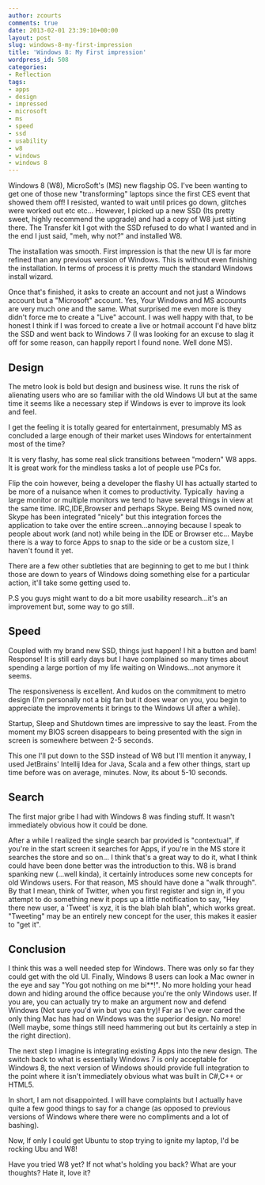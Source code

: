 ```yaml
---
author: zcourts
comments: true
date: 2013-02-01 23:39:10+00:00
layout: post
slug: windows-8-my-first-impression
title: 'Windows 8: My First impression'
wordpress_id: 508
categories:
- Reflection
tags:
- apps
- design
- impressed
- microsoft
- ms
- speed
- ssd
- usability
- w8
- windows
- windows 8
---
```


Windows 8 (W8), MicroSoft's (MS) new flagship OS. I've been wanting to get one of those new "transforming" laptops since the first CES event that showed them off! I resisted, wanted to wait until prices go down, glitches were worked out etc etc... However, I picked up a new SSD (Its pretty sweet, highly recommend the upgrade) and had a copy of W8 just sitting there. The Transfer kit I got with the SSD refused to do what I wanted and in the end I just said, "meh, why not?" and installed W8.<!-- more -->

The installation was smooth. First impression is that the new UI is far more refined than any previous version of Windows. This is without even finishing the installation. In terms of process it is pretty much the standard Windows install wizard.

Once that's finished, it asks to create an account and not just a Windows account but a "Microsoft" account. Yes, Your Windows and MS accounts are very much one and the same. What surprised me even more is they didn't force me to create a "Live" account. I was well happy with that, to be honest I think if I was forced to create a live or hotmail account I'd have blitz the SSD and went back to Windows 7 (I was looking for an excuse to slag it off for some reason, can happily report I found none. Well done MS).


## Design


The metro look is bold but design and business wise. It runs the risk of alienating users who are so familiar with the old Windows UI but at the same time it seems like a necessary step if Windows is ever to improve its look and feel.

I get the feeling it is totally geared for entertainment, presumably MS as concluded a large enough of their market uses Windows for entertainment most of the time?

It is very flashy, has some real slick transitions between "modern" W8 apps. It is great work for the mindless tasks a lot of people use PCs for.

Flip the coin however, being a developer the flashy UI has actually started to be more of a nuisance when it comes to productivity. Typically  having a large monitor or multiple monitors we tend to have several things in view at the same time. IRC,IDE,Browser and perhaps Skype. Being MS owned now, Skype has been integrated "nicely" but this integration forces the application to take over the entire screen...annoying because I speak to people about work (and not) while being in the IDE or Browser etc... Maybe there is a way to force Apps to snap to the side or be a custom size, I haven't found it yet.

There are a few other subtleties that are beginning to get to me but I think those are down to years of Windows doing something else for a particular action, it'll take some getting used to.

P.S you guys might want to do a bit more usability research...it's an improvement but, some way to go still.


## Speed


Coupled with my brand new SSD, things just happen! I hit a button and bam! Response! It is still early days but I have complained so many times about spending a large portion of my life waiting on Windows...not anymore it seems.

The responsiveness is excellent. And kudos on the commitment to metro design (I'm personally not a big fan but it does wear on you, you begin to appreciate the improvements it brings to the Windows UI after a while).

Startup, Sleep and Shutdown times are impressive to say the least. From the moment my BIOS screen disappears to being presented with the sign in screen is somewhere between 2-5 seconds.

This one I'll put down to the SSD instead of W8 but I'll mention it anyway, I used JetBrains' Intellij Idea for Java, Scala and a few other things, start up time before was on average, minutes. Now, its about 5-10 seconds.


## Search


The first major gribe I had with Windows 8 was finding stuff. It wasn't immediately obvious how it could be done.

After a while I realized the single search bar provided is "contextual", if you're in the start screen it searches for Apps, if you're in the MS store it searches the store and so on...
I think that's a great way to do it, what I think could have been done better was the introduction to this. W8 is brand spanking new (...well kinda), it certainly introduces some new concepts for old Windows users. For that reason, MS should have done a "walk through". By that I mean, think of Twitter, when you first register and sign in, if you attempt to do something new it pops up a little notification to say, "Hey there new user, a 'Tweet' is xyz, it is the blah blah blah", which works great. "Tweeting" may be an entirely new concept for the user, this makes it easier to "get it".


## Conclusion


I think this was a well needed step for Windows. There was only so far they could get with the old UI. Finally, Windows 8 users can look a Mac owner in the eye and say "You got nothing on me bi**!". No more holding your head down and hiding around the office because you're the only Windows user. If you are, you can actually try to make an argument now and defend Windows (Not sure you'd win but you can try)! Far as I've ever cared the only thing Mac has had on Windows was the superior design. No more! (Well maybe, some things still need hammering out but its certainly a step in the right direction).

The next step I imagine is integrating existing Apps into the new design. The switch back to what is essentially Windows 7 is only acceptable for Windows 8, the next version of Windows should provide full integration to the point where it isn't immediately obvious what was built in C#,C++ or HTML5.

In short, I am not disappointed. I will have complaints but I actually have quite a few good things to say for a change (as opposed to previous versions of Windows where there were no compliments and a lot of bashing).

Now, If only I could get Ubuntu to stop trying to ignite my laptop, I'd be rocking Ubu and W8!

Have you tried W8 yet? If not what's holding you back? What are your thoughts? Hate it, love it?
